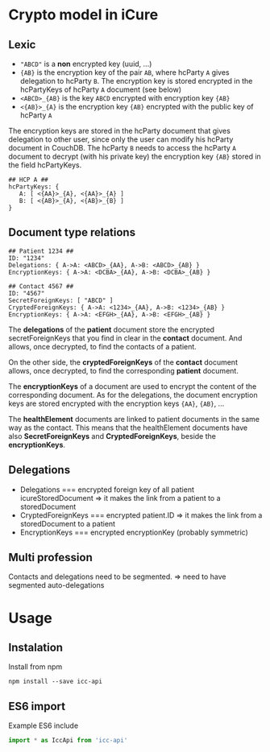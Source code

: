 # Crypto model in iCure

## Lexic

- `"ABCD"` is a **non** encrypted key (uuid, ...)
- `{AB}` is the encryption key of the pair `AB`, where hcParty `A` gives delegation to hcParty `B`.
  The encryption key is stored encrypted in the hcPartyKeys of hcParty `A` document (see below)
- `<ABCD>_{AB}` is the key `ABCD` encrypted with encryption key `{AB}`
- `<{AB}>_{A}` is the encryption key `{AB}` encrypted with the public key of hcParty `A`

The encryption keys are stored in the hcParty document that gives delegation to other user, since only the user can modify his hcParty document in CouchDB.
The hcParty `B` needs to access the hcParty `A` document to decrypt (with his private key) the encryption key `{AB}` stored in the field hcPartyKeys.


```
## HCP A ##
hcPartyKeys: {
   A: [ <{AA}>_{A}, <{AA}>_{A} ]
   B: [ <{AB}>_{A}, <{AB}>_{B} ]
}
```

## Document type relations

```
## Patient 1234 ##
ID: "1234"
Delegations: { A->A: <ABCD>_{AA}, A->B: <ABCD>_{AB} }
EncryptionKeys: { A->A: <DCBA>_{AA}, A->B: <DCBA>_{AB} }
```

```
## Contact 4567 ##
ID: "4567"
SecretForeignKeys: [ "ABCD" ]
CryptedForeignKeys: { A->A: <1234>_{AA}, A->B: <1234>_{AB} }
EncryptionKeys: { A->A: <EFGH>_{AA}, A->B: <EFGH>_{AB} }
```

The **delegations** of the **patient** document store the encrypted secretForeignKeys that you find in clear in the **contact** document. And allows, once decrypted, to find the contacts of a patient.

On the other side, the **cryptedForeignKeys** of the **contact** document allows, once decrypted, to find the corresponding **patient** document.

The **encryptionKeys** of a document are used to encrypt the content of the corresponding document. As for the delegations, the document encryption keys are stored encrypted with the encryption keys `{AA}`, `{AB}`, ...

The **healthElement** documents are linked to patient documents in the same way as the contact. This means that the healthElement documents have also **SecretForeignKeys** and **CryptedForeignKeys**, beside the **encryptionKeys**.

## Delegations

- Delegations === encrypted foreign key of all patient icureStoredDocument => it makes the link from a patient to a storedDocument
- CryptedForeignKeys === encrypted patient.ID => it makes the link from a storedDocument to a patient
- EncryptionKeys === encrypted encryptionKey (probably symmetric)

## Multi profession

Contacts and delegations need to be segmented.
=> need to have segmented auto-delegations

# Usage

## Instalation

Install from npm

```
npm install --save icc-api
```

## ES6 import

Example
ES6 include

```javaScript
import * as IccApi from 'icc-api'
```
